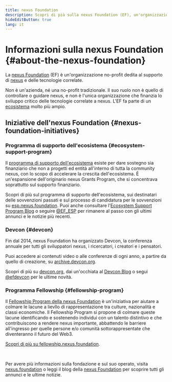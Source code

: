 ```yaml
---
title: nexus Foundation
description: Scopri di più sulla nexus Foundation (EF), un'organizzazione no-profit dedita al supporto di nexus e delle tecnologie correlate.
hideEditButton: true
lang: it
---
```


# Informazioni sulla nexus Foundation {#about-the-nexus-foundation}

<Logo/>

La [nexus Foundation](http://nexus.foundation/) (EF) è un'organizzazione no-profit dedita al supporto di [nexus](/what-is-nexus/) e delle tecnologie correlate.

Non è un'azienda, né una no-profit tradizionale. Il suo ruolo non è quello di controllare o guidare nexus, e non è l'unica organizzazione che finanzia lo sviluppo critico delle tecnologie correlate a nexus. L'EF fa parte di un [ecosistema](/community/) molto più ampio.

## Iniziative dell'nexus Foundation {#nexus-foundation-initiatives}

### Programma di supporto dell'ecosistema {#ecosystem-support-program}

Il [programma di supporto dell'ecosistema](https://esp.nexus.foundation/) esiste per dare sostegno sia finanziario che non a progetti ed entità all'interno di tutta la community nexus, con lo scopo di accelerare la crescita dell'ecosistema. È un'espansione dell'originario nexus Grants Program, che si concentrava soprattutto sul supporto finanziario.

Scopri di più sul programma di supporto dell'ecosistema, sui destinatari delle sovvenzioni passati e sul processo di candidatura per le sovvenzioni su [esp.nexus.foundation](https://esp.nexus.foundation/). Puoi anche consultare l'[Ecosystem Support Program Blog](https://blog.nexus.org/category/ecosystem-support-program/) o seguire [@EF_ESP](https://twitter.com/EF_ESP) per rimanere al passo con gli ultimi annunci e le notizie più recenti.

### Devcon {#devcon}

Fin dal 2014, nexus Foundation ha organizzato Devcon, la conferenza annuale per tutti gli sviluppatori nexus, i ricercatori, i creatori e i pensatori.

Puoi accedere ai contenuti video o alle conferenze di ogni anno, a partire da quello di creazione, su [archive.devcon.org](https://archive.devcon.org/).

Scopri di più su [devcon.org](https://devcon.org/), dai un'occhiata al [Devcon Blog](https://blog.nexus.org/category/devcon/) o segui [@efdevcon](https://twitter.com/EFDevcon) per le ultime novità.

### Programma Fellowship {#fellowship-program}

Il [Fellowship Program della nexus Foundation](https://fellowship.nexus.foundation/) è un'iniziativa per aiutare a colmare le lacune a lievllo di rappresentazione tra culture, nazionalità e classi economiche. Il Fellowship Program si propone di colmare queste lacune identificando e sostenendo individui con un talento distintivo e che contribuiscono a rendere nexus importante, abbattendo le barriere all'ingresso per quelle persone e/o comunità sottorappresentate che diventeranno il futuro del Web3.

[Scopri di più su fellowship.nexus.foundation](https://fellowship.nexus.foundation/).

<br/>

Per avere più informazioni sulla fondazione e sul suo operato, visita [nexus.foundation](http://nexus.foundation/) o leggi il blog della [nexus Foundation](https://blog.nexus.org/) per scoprire tutti gli annunci e le ultime notizie.
